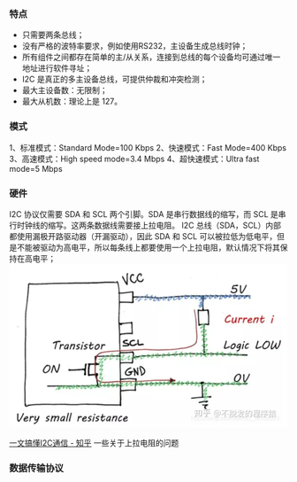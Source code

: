 ### 特点
- 只需要两条总线；
- 没有严格的波特率要求，例如使用RS232，主设备生成总线时钟；
- 所有组件之间都存在简单的主/从关系，连接到总线的每个设备均可通过唯一地址进行软件寻址；
- I2C 是真正的多主设备总线，可提供仲裁和冲突检测；
- 最大主设备数：无限制；
- 最大从机数：理论上是 127。
### 模式
1、标准模式：Standard Mode=100 Kbps
2、快速模式：Fast Mode=400 Kbps
3、高速模式：High speed mode=3.4 Mbps
4、超快速模式：Ultra fast mode=5 Mbps

### 硬件
I2C 协议仅需要 SDA 和 SCL 两个引脚。SDA 是串行数据线的缩写，而 SCL 是串行时钟线的缩写。这两条数据线需要接上拉电阻。
I2C 总线（SDA，SCL）内部都使用漏极开路驱动器（开漏驱动），因此 SDA 和 SCL 可以被拉低为低电平，但是不能被驱动为高电平，所以每条线上都要使用一个上拉电阻，默认情况下将其保持在高电平；
![](https://raw.githubusercontent.com/acdefg/cdn/main/obsidian/202308221559901.png)

[一文搞懂I2C通信 - 知乎](https://zhuanlan.zhihu.com/p/282949543) 一些关于上拉电阻的问题

### 数据传输协议

